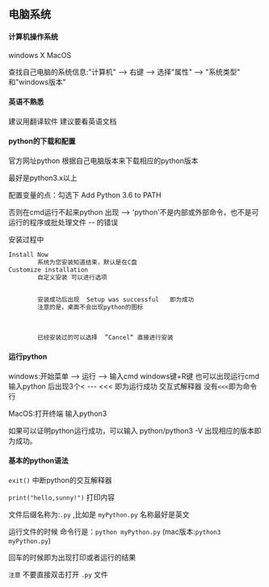 ## 电脑系统

#### 计算机操作系统

windows X                                                  MacOS 

查找自己电脑的系统信息:"计算机"  -->   右键   -->  选择"属性"  -->  "系统类型" 和"windows版本"  

#### 英语不熟悉

建议用翻译软件  建议要看英语文档

#### python的下载和配置

官方网址python  根据自己电脑版本来下载相应的python版本

最好是python3.x以上

配置变量的点：勾选下  Add Python 3.6 to PATH

否则在cmd运行不起来python   出现   -->    'python'不是内部或外部命令，也不是可运行的程序或批处理文件  --  的错误

安装过程中

```tex
Install Now
        系统为您安装知道结束，默认是在C盘
Customize installation 
        自定义安装 可以进行选项
        
        
        安装成功后出现  Setup was successful   即为成功
        注意的是，桌面不会出现python的图标
        
        
        
        已经安装过的可以选择  ”Cancel“ 直接进行安装
```



#### 运行python

windows:开始菜单 -->  运行 --> 输入cmd   windows键+R键  也可以出现运行cmd   输入python  后出现3个<      ---   <<<  即为运行成功    交互式解释器     没有`<<<`即为命令行

MacOS:打开终端     输入python3

如果可以证明python运行成功，可以输入 python/python3    -V    出现相应的版本即为成功。

#### 基本的python语法

`exit()`         中断python的交互解释器

`print("hello,sunny!")`   打印内容

文件后缀名称为:`.py` ,比如是 `myPython.py`    名称最好是英文

运行文件的时候   命令行是：`python myPython.py`     (mac版本:`python3  myPython.py`)     

回车的时候即为出现打印或者运行的结果



`注意`  不要直接双击打开 `.py`  文件